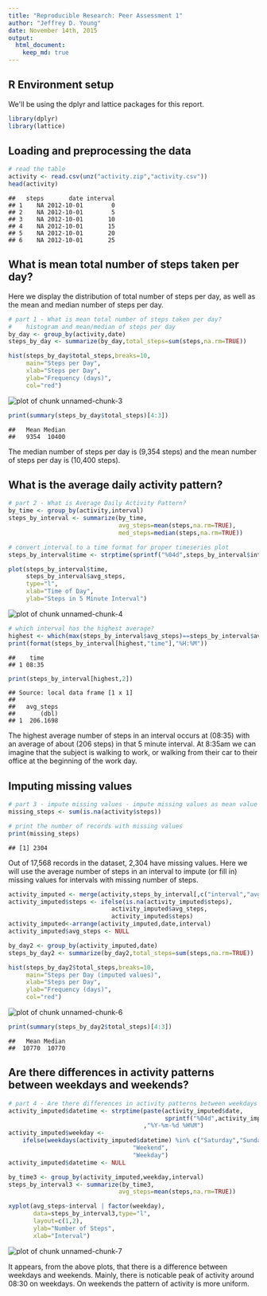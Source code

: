 ```yaml
---
title: "Reproducible Research: Peer Assessment 1"
author: "Jeffrey D. Young"
date: November 14th, 2015
output: 
  html_document:
    keep_md: true
---
```


## R Environment setup
We'll be using the dplyr and lattice packages for this report.

```r
library(dplyr)
library(lattice)
```

## Loading and preprocessing the data

```r
# read the table
activity <- read.csv(unz("activity.zip","activity.csv"))
head(activity)
```

```
##   steps       date interval
## 1    NA 2012-10-01        0
## 2    NA 2012-10-01        5
## 3    NA 2012-10-01       10
## 4    NA 2012-10-01       15
## 5    NA 2012-10-01       20
## 6    NA 2012-10-01       25
```


## What is mean total number of steps taken per day?
Here we display the distribution of total number of steps per day, as well as the mean and median number of steps per day.

```r
# part 1 - What is mean total number of steps taken per day?
#    histogram and mean/median of steps per day
by_day <- group_by(activity,date)
steps_by_day <- summarize(by_day,total_steps=sum(steps,na.rm=TRUE))

hist(steps_by_day$total_steps,breaks=10,
     main="Steps per Day",
     xlab="Steps per Day",
     ylab="Frequency (days)",
     col="red")
```

![plot of chunk unnamed-chunk-3](figure/unnamed-chunk-3-1.png) 

```r
print(summary(steps_by_day$total_steps)[4:3])
```

```
##   Mean Median 
##   9354  10400
```
The median number of steps per day is (9,354 steps) and the mean number of steps per day is (10,400 steps).

## What is the average daily activity pattern?

```r
# part 2 - What is Average Daily Activity Pattern?
by_time <- group_by(activity,interval)
steps_by_interval <- summarize(by_time,
                               avg_steps=mean(steps,na.rm=TRUE),
                               med_steps=median(steps,na.rm=TRUE))

# convert interval to a time format for proper timeseries plot
steps_by_interval$time <- strptime(sprintf("%04d",steps_by_interval$interval),"%H%M")

plot(steps_by_interval$time,
     steps_by_interval$avg_steps,
     type="l",
     xlab="Time of Day",
     ylab="Steps in 5 Minute Interval")
```

![plot of chunk unnamed-chunk-4](figure/unnamed-chunk-4-1.png) 

```r
# which interval has the highest average?
highest <- which(max(steps_by_interval$avg_steps)==steps_by_interval$avg_steps)
print(format(steps_by_interval[highest,"time"],"%H:%M"))
```

```
##    time
## 1 08:35
```

```r
print(steps_by_interval[highest,2])
```

```
## Source: local data frame [1 x 1]
## 
##   avg_steps
##       (dbl)
## 1  206.1698
```
The highest average number of steps in an interval occurs at (08:35) with an average of about (206 steps) in that 5 minute interval.  At 8:35am we can imagine that the subject is walking to work, or walking from their car to their office at the beginning of the work day.

## Imputing missing values

```r
# part 3 - impute missing values - impute missing values as mean value of interval
missing_steps <- sum(is.na(activity$steps))

# print the number of records with missing values
print(missing_steps)
```

```
## [1] 2304
```
Out of 17,568 records in the dataset, 2,304 have missing values.  Here we will use the average number of steps in an interval to impute (or fill in) missing values for intervals with missing number of steps.


```r
activity_imputed <- merge(activity,steps_by_interval[,c("interval","avg_steps")])
activity_imputed$steps <- ifelse(is.na(activity_imputed$steps),
                             activity_imputed$avg_steps,
                             activity_imputed$steps)
activity_imputed<-arrange(activity_imputed,date,interval)
activity_imputed$avg_steps <- NULL

by_day2 <- group_by(activity_imputed,date)
steps_by_day2 <- summarize(by_day2,total_steps=sum(steps,na.rm=TRUE))

hist(steps_by_day2$total_steps,breaks=10,
     main="Steps per Day (imputed values)",
     xlab="Steps per Day",
     ylab="Frequency (days)",
     col="red")
```

![plot of chunk unnamed-chunk-6](figure/unnamed-chunk-6-1.png) 

```r
print(summary(steps_by_day2$total_steps)[4:3])
```

```
##   Mean Median 
##  10770  10770
```


## Are there differences in activity patterns between weekdays and weekends?

```r
# part 4 - Are there differences in activity patterns between weekdays and weekends?
activity_imputed$datetime <- strptime(paste(activity_imputed$date,
                                            sprintf("%04d",activity_imputed$interval))
                                      ,"%Y-%m-%d %H%M")
activity_imputed$weekday <- 
    ifelse(weekdays(activity_imputed$datetime) %in% c("Saturday","Sunday"),
                                   "Weekend",
                                   "Weekday")
activity_imputed$datetime <- NULL

by_time3 <- group_by(activity_imputed,weekday,interval)
steps_by_interval3 <- summarize(by_time3,
                               avg_steps=mean(steps,na.rm=TRUE))

xyplot(avg_steps~interval | factor(weekday),
       data=steps_by_interval3,type="l",
       layout=c(1,2),
       ylab="Number of Steps",
       xlab="Interval")
```

![plot of chunk unnamed-chunk-7](figure/unnamed-chunk-7-1.png) 

It appears, from the above plots, that there is a difference between weekdays and weekends.  Mainly, there is noticable peak of activity around 08:30 on weekdays.  On weekends the pattern of activity is more uniform.
